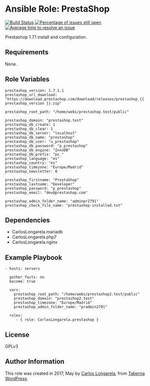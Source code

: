 Ansible Role: PrestaShop
=========

[![Build Status](https://travis-ci.org/CarlosLongarela/ansible-role-prestashop.svg?branch=master)](https://travis-ci.org/CarlosLongarela/ansible-role-prestashop)
[![Percentage of issues still open](http://isitmaintained.com/badge/open/CarlosLongarela/ansible-role-prestashop.svg)](http://isitmaintained.com/project/CarlosLongarela/ansible-role-prestashop "Percentage of issues still open")
[![Average time to resolve an issue](http://isitmaintained.com/badge/resolution/CarlosLongarela/ansible-role-prestashop.svg)](http://isitmaintained.com/project/CarlosLongarela/ansible-role-prestashop "Average time to resolve an issue")

Prestashop 1.7.1 install and configuration.

Requirements
------------

None.

Role Variables
--------------

    prestashop_version: 1.7.1.1
    prestashop_url_download: "https://download.prestashop.com/download/releases/prestashop_{{ prestashop_version }}.zip"

    prestashop_root_path: "/home/webs/prestashop.test/public"

    prestashop_domain: "prestashop.test"
    prestashop_db_create: 1
    prestashop_db_clear: 1
    prestashop_db_server: "localhost"
    prestashop_db_name: "prestashop"
    prestashop_db_user: "u_prestashop"
    prestashop_db_password: "p_prestashop"
    prestashop_db_engine: "InnoDB"
    prestashop_db_prefix: "ps_"
    prestashop_language: "es"
    prestashop_country: "es"
    prestashop_timezone: "Europe/Madrid"
    prestashop_newsletter: 0

    prestashop_firstname: "PrestaShop"
    prestashop_lastname: "Developer"
    prestashop_password: "p_prestashop"
    prestashop_email: "dev@prestashop.com"

    prestashop_admin_folder_name: "adminpr2791"
    prestashop_check_file_name: "prestashop-installed.txt"

Dependencies
------------

  - CarlosLongarela.mariadb
  - CarlosLongarela.php7
  - CarlosLongarela.nginx

Example Playbook
----------------

    - hosts: servers

      gather_facts: no
      become: true

      vars:
        prestashop_root_path: "/home/webs/prestashop2.test/public"
        prestashop_domain: "prestashop2.test"
        prestashop_timezone: "Europe/Madrid"
        prestashop_admin_folder_name: "pradmin2791"

      roles:
         - { role: CarlosLongarela.prestashop }

License
-------

GPLv3

Author Information
------------------

This role was created in 2017, May by [Carlos Longarela](mailto:carlos@longarela.eu), from [Taberna WordPress](https://tabernawp.com/).
